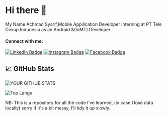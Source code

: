 # Hi there 👋

My Name Achmad Syarif,Mobile Appilication Developer interning at PT Tele Cexup Indonesia as an Android &(IoMT) Developer 

#### Connect with me:

[![LinkedIn Badge](https://img.shields.io/badge/LinkedIn-achmadsyarif-blue?style=flat-square&logo=linkedin&logoColor=white)](https://www.linkedin.com/in/achmad-syarif-38a625255/)
[![Instagram Badge](https://img.shields.io/badge/Instagram-achmad25-orange?style=flat-square&logo=instagram&logoColor=white)](https://www.instagram.com/_achmad25/)
[![Facebook Badge](https://img.shields.io/badge/Facebook-achmadsyarif-blue?style=flat-square&logo=facebook&logoColor=white)](https://www.facebook.com/achmadsyarif/)

## 📈 GitHub Stats
![YOUR GITHUB STATS](https://github-readme-stats.vercel.app/api?username=achmadsyarif252&show_icons=true)

![Top Langs](https://github-readme-stats.vercel.app/api/top-langs/?username=achmadsyarif252&theme=dark)



NB: This is a repository for all the code I've learned, (in case I lose data locally) sorry if it's a bit messy, I'll tidy it up slowly.

<!---
achmadsyarif252/achmadsyarif252 is a ✨ special ✨ repository because its `README.md` (this file) appears on your GitHub profile.
You can click the Preview link to take a look at your changes.
--->
